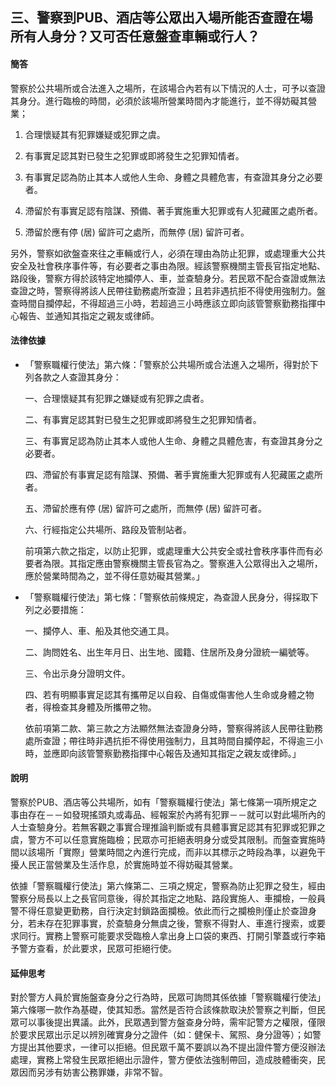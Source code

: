 ## 三、警察到PUB、酒店等公眾出入場所能否查證在場所有人身分？又可否任意盤查車輛或行人？

#### 簡答

警察於公共場所或合法進入之場所，在該場合內若有以下情況的人士，可予以查證其身分。進行臨檢的時間，必須於該場所營業時間內才能進行，並不得妨礙其營業；

1. 合理懷疑其有犯罪嫌疑或犯罪之虞。

2. 有事實足認其對已發生之犯罪或即將發生之犯罪知情者。

3. 有事實足認為防止其本人或他人生命、身體之具體危害，有查證其身分之必要者。

4. 滯留於有事實足認有陰謀、預備、著手實施重大犯罪或有人犯藏匿之處所者。

5. 滯留於應有停 (居) 留許可之處所，而無停 (居) 留許可者。

另外，警察如欲盤查來往之車輛或行人，必須在理由為防止犯罪，或處理重大公共安全及社會秩序事件等，有必要者之事由為限。經該警察機關主管長官指定地點、路段後，警察方得於該特定地攔停人、車，並查驗身分。若民眾不配合查證或無法查證之時，警察得將該人民帶往勤務處所查證；且若非遇抗拒不得使用強制力。盤查時間自攔停起，不得超過三小時，若超過三小時應該立即向該管警察勤務指揮中心報告、並通知其指定之親友或律師。

#### 法律依據

* 「警察職權行使法」第六條：「警察於公共場所或合法進入之場所，得對於下列各款之人查證其身分：

   一、合理懷疑其有犯罪之嫌疑或有犯罪之虞者。

   二、有事實足認其對已發生之犯罪或即將發生之犯罪知情者。

   三、有事實足認為防止其本人或他人生命、身體之具體危害，有查證其身分之必要者。

   四、滯留於有事實足認有陰謀、預備、著手實施重大犯罪或有人犯藏匿之處所者。

   五、滯留於應有停 (居) 留許可之處所，而無停 (居) 留許可者。

   六、行經指定公共場所、路段及管制站者。

   前項第六款之指定，以防止犯罪，或處理重大公共安全或社會秩序事件而有必要者為限。其指定應由警察機關主管長官為之。警察進入公眾得出入之場所，應於營業時間為之，並不得任意妨礙其營業。」

* 「警察職權行使法」第七條：「警察依前條規定，為查證人民身分，得採取下列之必要措施：

   一、攔停人、車、船及其他交通工具。

   二、詢問姓名、出生年月日、出生地、國籍、住居所及身分證統一編號等。

   三、令出示身分證明文件。

   四、若有明顯事實足認其有攜帶足以自殺、自傷或傷害他人生命或身體之物者，得檢查其身體及所攜帶之物。

   依前項第二款、第三款之方法顯然無法查證身分時，警察得將該人民帶往勤務處所查證；帶往時非遇抗拒不得使用強制力，且其時間自攔停起，不得逾三小時，並應即向該管警察勤務指揮中心報告及通知其指定之親友或律師。」

#### 說明

警察於PUB、酒店等公共場所，如有「警察職權行使法」第七條第一項所規定之事由存在－－如發現搖頭丸或毒品、經報案於內將有犯罪－－就可以對此場所內的人士查驗身分。若無客觀之事實合理推論判斷或有具體事實足認其有犯罪或犯罪之虞，警方不可以任意實施臨檢；民眾亦可拒絕表明身分或受其限制。而盤查實施時間以該場所「實際」營業時間之內進行完成，而非以其標示之時段為準，以避免干擾人民正當營業及生活作息，於實施時並不得妨礙其營業。

依據「警察職權行使法」第六條第二、三項之規定，警察為防止犯罪之發生，經由警察分局長以上之長官同意後，得於其指定之地點、路段實施人、車攔檢，一般員警不得任意變更勤務，自行決定封鎖路面攔檢。依此而行之攔檢則僅止於查證身分，若未存在犯罪事實，於查驗身分無虞之後，警察不得對人、車進行搜索，或要求同行。實務上警察可能要求受臨檢人拿出身上口袋的東西、打開引擎蓋或行李箱予警方查看，於此要求，民眾可拒絕行使。

#### 延伸思考

對於警方人員於實施盤查身分之行為時，民眾可詢問其係依據「警察職權行使法」第六條哪一款作為基礎，使其知悉。當然是否符合該條款取決於警察之判斷，但民眾可以事後提出異議。此外，民眾遇到警方盤查身分時，需牢記警方之權限，僅限於要求民眾出示足以辨別確實身分之證件（如：健保卡、駕照、身分證等）；如警方提出其他要求，一律可以拒絕。但民眾千萬不要誤以為不提出證件警方便沒辦法處理，實務上常發生民眾拒絕出示證件，警方便依法強制帶回，造成肢體衝突，民眾因而另涉有妨害公務罪嫌，非常不智。

